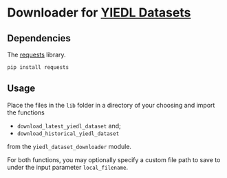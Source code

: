 # Downloader for [YIEDL Datasets](https://yiedl.ai/competition/datasets)

## Dependencies
The [requests](https://pypi.org/project/requests/) library.
```
pip install requests
```

## Usage
Place the files in the `lib` folder in a directory of your choosing and import the functions 
- `download_latest_yiedl_dataset` and;
- `download_historical_yiedl_dataset` 

from the `yiedl_dataset_downloader` module.

For both functions, you may optionally specify a custom file path to save to under the input parameter `local_filename`.
